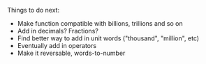 Things to do next:
* Make function compatible with billions, trillions and so on
* Add in decimals? Fractions?
* Find better way to add in unit words ("thousand", "million", etc)
* Eventually add in operators
* Make it reversable, words-to-number
